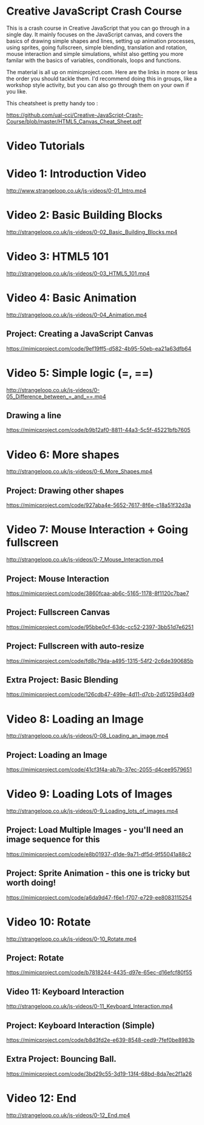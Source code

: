 # Creative JavaScript Crash Course

This is a crash course in Creative JavaScript that you can go through in a single day. It mainly focuses on the JavaScript canvas, and covers the basics of drawing simple shapes and lines, setting up animation processes, using sprites, going fullscreen, simple blending, translation and rotation, mouse interaction and simple simulations, whilst also getting you more familar with the basics of variables, conditionals, loops and functions. 

The material is all up on mimicproject.com. Here are the links in more or less the order you should tackle them. I'd recommend doing this in groups, like a workshop style activity, but you can also go through them on your own if you like.

This cheatsheet is pretty handy too :

https://github.com/ual-cci/Creative-JavaScript-Crash-Course/blob/master/HTML5_Canvas_Cheat_Sheet.pdf

# Video Tutorials

# Video 1: Introduction Video
http://www.strangeloop.co.uk/js-videos/0-01_Intro.mp4

# Video 2: Basic Building Blocks
http://strangeloop.co.uk/js-videos/0-02_Basic_Building_Blocks.mp4

# Video 3: HTML5 101
http://strangeloop.co.uk/js-videos/0-03_HTML5_101.mp4

# Video 4: Basic Animation
http://strangeloop.co.uk/js-videos/0-04_Animation.mp4

## Project: Creating a JavaScript Canvas
https://mimicproject.com/code/9ef19ff5-d582-4b95-50eb-ea21a63dfb64

# Video 5: Simple logic (=, ==)
http://strangeloop.co.uk/js-videos/0-05_Difference_between_=_and_==.mp4
## Drawing a line
https://mimicproject.com/code/b9b12af0-8811-44a3-5c5f-45221bfb7605

# Video 6: More shapes
http://strangeloop.co.uk/js-videos/0-6_More_Shapes.mp4
## Project: Drawing other shapes
https://mimicproject.com/code/927aba4e-5652-7617-8f6e-c18a51f32d3a

# Video 7: Mouse Interaction + Going fullscreen
http://strangeloop.co.uk/js-videos/0-7_Mouse_Interaction.mp4

## Project: Mouse Interaction
https://mimicproject.com/code/3860fcaa-ab6c-5165-1178-8f1120c7bae7
## Project: Fullscreen Canvas
https://mimicproject.com/code/95bbe0cf-63dc-cc52-2397-3bb51d7e6251
## Project: Fullscreen with auto-resize
https://mimicproject.com/code/fd8c79da-a495-1315-54f2-2c6de390685b
## Extra Project: Basic Blending
https://mimicproject.com/code/126cdb47-499e-4d11-d7cb-2d51259d34d9

# Video 8: Loading an Image
http://strangeloop.co.uk/js-videos/0-08_Loading_an_image.mp4
## Project: Loading an Image
https://mimicproject.com/code/41cf3f4a-ab7b-37ec-2055-d4cee9579651

# Video 9: Loading Lots of Images
http://strangeloop.co.uk/js-videos/0-9_Loading_lots_of_images.mp4
## Project: Load Multiple Images - you'll need an image sequence for this
https://mimicproject.com/code/e8b01937-d1de-9a71-df5d-9f55041a88c2
## Project: Sprite Animation - this one is tricky but worth doing!
https://mimicproject.com/code/a6da9d47-f6e1-f707-e729-ee8083115254

# Video 10: Rotate
http://strangeloop.co.uk/js-videos/0-10_Rotate.mp4
## Project: Rotate
https://mimicproject.com/code/b7818244-4435-d97e-65ec-d16efcf80f55

## Video 11: Keyboard Interaction
http://strangeloop.co.uk/js-videos/0-11_Keyboard_Interaction.mp4
## Project: Keyboard Interaction (Simple)
https://mimicproject.com/code/b8d3fd2e-e639-8548-ced9-7fef0be8983b

## Extra Project: Bouncing Ball.
https://mimicproject.com/code/3bd29c55-3d19-13f4-68bd-8da7ec2f1a26

# Video 12: End
http://strangeloop.co.uk/js-videos/0-12_End.mp4
